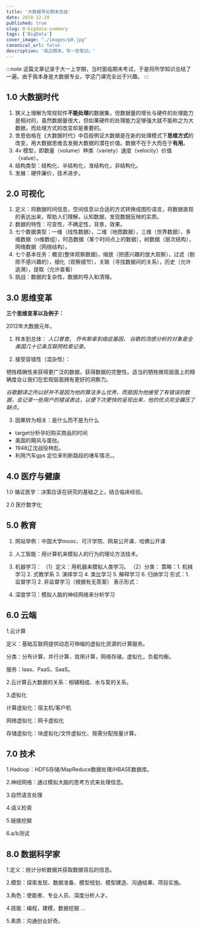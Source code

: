 ```yaml
---
title: '大数据导论期末总结'
date: 2018-12-29
published: true
slug: 0-bigdata-summary
tags: ['BigData']
cover_image: "./images/p0.jpg"
canonical_url: false
description: '临近期末，写一些笔记。'
---
```


:::note
这篇文章记录于大一上学期，当时面临期末考试，于是将所学知识总结了一遍。由于我本身是大数据专业，学这门课完全出于兴趣。
:::

## 1.0 大数据时代

1. 狭义上理解为常规软件**不能处理**的数据集，但数据量的增长与硬件的处理能力是相对的，虽然数据量很大，但如果硬件的处理能力足够强大就不能称之为大数据，而处理方式的改变却是重要的。
2. 舍恩伯格在《大数据时代》中百般例证大数据是在新的处理模式下**思维方式**的改变，用大数据思维去发掘大数据的潜在价值。数据不在于大而在于**有用**。
3. 4v 模型，即数量（volume）种类（variety）速度（velocity）价值（value）。
4. 结构类型：结构化、半结构化，准结构化，非结构化。
5. 发展：硬件廉价，技术进步。

## 2.0 可视化

1. 定义：将数据时间信息，空间信息以合适的方式转换成图形语言，将数据直观的表达出来，帮助人们理解，认知数据，发现数据反映的实质。
2. 数据的特性：可变性，不确定性，背景，效果。
3. 七个数据类型：一维（线性数据），二维（地图数据），三维（世界数据），多维数据（n维数组），时态数据（某个时间点上的数据），树数据（层次结构），网络数据（网络结构）。
4. 七个基本任务：概览(整体观察数据)，缩放（把感兴趣的放大观察），过滤（剔除不感兴趣的），细化（观察细节），关联（寻找数据间的关系），历史（允许追溯），提取（允许查看）
5. 挑战：数据的复杂性，数据的导入和清理。

## 3.0 思维变革

**三个思维变革以及例子：**

2012年大数据元年。

1. 样本到总体：
*人口普查*，
*乔布斯拿到癌症基因，*
*谷歌的流感分析的对象是全美国几十亿条互联网检索记录。*

2. 接受容错性（混杂性）：

牺牲精确性来获得更广泛的数据，获得数据的完整性。适当的牺牲微观层面上的精确度会让我们在宏观层面拥有更好的洞察力。

*谷歌翻译之所以好并不是因为他的算法多么优秀，而是因为他接受了有错误的数据，会记录一些用户的错误表达，以便下次更快的呈现出来，他的优点完全碾压了缺点。*

3. 因果转为相关：是什么而不是为什么

* target分析孕妇购买商品的时间
* 美国的飓风与蛋挞。
* 1948辽沈战役林彪。
* 利用汽车gps 定位来判断路段的堵车情况，。

## 4.0 医疗与健康

1.0 循证医学：决策应该在研究的基础之上，结合临床经验。

2.0 医疗数字化

## 5.0 教育

1. 网站举例：中国大学mooc、可汗学院、网易公开课、哈佛公开课

2. 人工智能：用计算机来模拟人的行为的理论方法技术。

3. 机器学习：
（1）定义：用机器来模拟人类学习。
（2）分类：
    策略：1. 机械学习 2. 式教学系 3. 演绎学习 4. 类比学习 5. 解释学习 6. 归纳学习
    形式：1. 监督学习 2. 非监督学习（根据有无答案）
表示形式：

5. 深度学习：模拟人脑的神经网络来分析学习
## 6.0 云端

1.云计算

定义：基础互联网提供动态可伸缩的虚拟化资源的计算服务。

分类：分布计算，并行计算，效用计算，网络存储，虚拟化，负载均衡。

服务：Iaas、PaaS、SaaS。

2.云计算云大数据的关系：相辅相成、水与泵的关系。

3.虚拟化

计算虚拟化：宿主机/客户机

网络虚拟化：网卡虚拟化

存储虚拟化：块虚拟化/文件虚拟化、按需分配按量计算。
## 7.0 技术

1.Hadoop：HDFS存储/MapReduce数据处理/HBASE数据库。

2.神经网络：通过模拟大脑的思考方式来处理信息。

3.自然语言处理

4.语义检索

5.链接挖掘

6.a/b测试
## 8.0 数据科学家

1.定义：统计分析数据并获取数据背后的信息。

2.模型：探索发现、数据准备、模型规划、模型建造、沟通结果、项目实施。

3.角色：使能者、专业人员、深度分析人才。

4.技能：编程，建模，数据挖掘 ...

5.素质：沟通创业好奇。